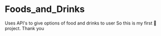 # Foods_and_Drinks
Uses API's to give options of food and drinks to user
So this is my first 🐍 project.
Thank you
